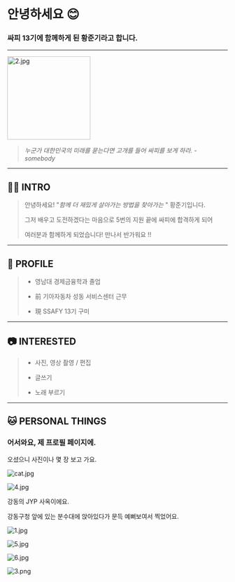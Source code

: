 # 안녕하세요 :blush:

### 싸피 13기에 함께하게 된 황준기라고 합니다.

---

<img title="" src="./img/2.jpg" alt="2.jpg" width="190" data-align="center">

> *누군가 대한민국의 미래를 묻는다면 고개를 들어 싸피를 보게 하라. - somebody*

---

## :raising_hand_man: INTRO

> 안녕하세요! "*함께 더 재밌게 살아가는 방법을 찾아가는* " 황준기입니다.
> 
> 그저 배우고 도전하겠다는 마음으로 5번의 지원 끝에 싸피에 합격하게 되어
> 
> 여러분과 함께하게 되었습니다! 만나서 반가워요 !!

---

## :blue_car:  PROFILE

> - 영남대 경제금융학과 졸업
> 
> - 前 기아자동차 성동 서비스센터 근무
> 
> - 現 SSAFY 13기 구미

---

## :camera: INTERESTED

> - 사진, 영상 촬영 / 편집
> 
> - 글쓰기
> 
> - 노래 부르기

---

## :cat: PERSONAL THINGS



### 어서와요, 제 프로필 페이지에.

오셨으니 사진이나 몇 장 보고 가요.



![cat.jpg](./img/cat.jpg)



![4.jpg](./img/4.jpg)



강동의 JYP 사옥이에요.

강동구청 앞에 있는 분수대에 앉아있다가 문득 예뻐보여서 찍었어요.





![1.jpg](./img/1.jpg)

![5.jpg](./img/5.jpg)



![6.jpg](./img/6.jpg)

![3.png](./img/3.png)
